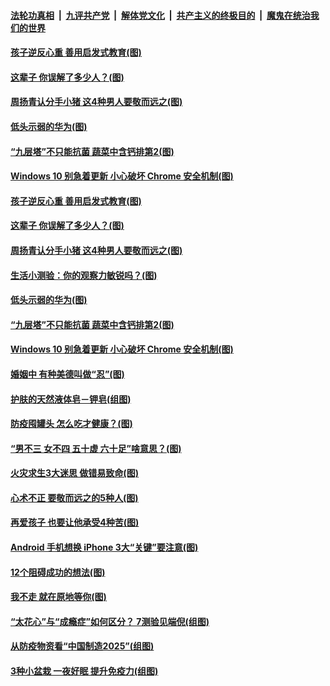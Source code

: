 ####  [法轮功真相](../../../../basic/blob/master/README.md?t=04301131) &nbsp;|&nbsp; [九评共产党](../../../../9ping.md/blob/master/README.md?t=04301131) &nbsp;|&nbsp; [解体党文化](../../../../jtdwh.md/blob/master/README.md?t=04301131)  &nbsp;|&nbsp; [共产主义的终极目的](../../../../gczydzjmd.md/blob/master/README.md?t=04301131) &nbsp;|&nbsp; [魔鬼在统治我们的世界](../../../../mgztzwmdsj.md/blob/master/README.md?t=04301131) 

#### [孩子逆反心重 善用启发式教育(图)](../pages/p8/931555.md?t=04301131) 

#### [这辈子 你误解了多少人？(图)](../pages/p8/930851.md?t=04301131) 

#### [周扬青认分手小猪 这4种男人要敬而远之(图)](../pages/p8/931447.md?t=04301131) 

#### [低头示弱的华为(图)](../pages/p8/931501.md?t=04301131) 

#### [“九层塔”不只能抗菌 蔬菜中含钙排第2(图)](../pages/p8/931208.md?t=04301131) 

#### [Windows 10 别急着更新 小心破坏 Chrome 安全机制(图)](../pages/p8/931306.md?t=04301131) 

#### [孩子逆反心重 善用启发式教育(图)](../pages/p8/931555.md?t=04301131) 

#### [这辈子 你误解了多少人？(图)](../pages/p8/930851.md?t=04301131) 

#### [周扬青认分手小猪 这4种男人要敬而远之(图)](../pages/p8/931447.md?t=04301131) 

#### [生活小测验：你的观察力敏锐吗？(图)](../pages/p8/930796.md?t=04301131) 

#### [低头示弱的华为(图)](../pages/p8/931501.md?t=04301131) 

#### [“九层塔”不只能抗菌 蔬菜中含钙排第2(图)](../pages/p8/931208.md?t=04301131) 

#### [Windows 10 别急着更新 小心破坏 Chrome 安全机制(图)](../pages/p8/931306.md?t=04301131) 

#### [婚姻中 有种美德叫做“忍”(图)](../pages/p8/930621.md?t=04301131) 

#### [护肤的天然液体皂－钾皂(组图)](../pages/p8/931415.md?t=04301131) 

#### [防疫囤罐头 怎么吃才健康？(图)](../pages/p8/930853.md?t=04301131) 

#### [“男不三 女不四 五十虚 六十足”啥意思？(图)](../pages/p8/931402.md?t=04301131) 

#### [火灾求生3大迷思 做错易致命(图)](../pages/p8/931332.md?t=04301131) 

#### [心术不正 要敬而远之的5种人(图)](../pages/p8/931294.md?t=04301131) 

#### [再爱孩子 也要让他承受4种苦(图)](../pages/p8/930614.md?t=04301131) 

#### [Android 手机想换 iPhone 3大“关键”要注意(图)](../pages/p8/931298.md?t=04301131) 

#### [12个阻碍成功的想法(图)](../pages/p8/930777.md?t=04301131) 

#### [我不走 就在原地等你(图)](../pages/p8/930839.md?t=04301131) 

#### [“太花心”与“成瘾症”如何区分？ 7测验见端倪(组图)](../pages/p8/931280.md?t=04301131) 

#### [从防疫物资看“中国制造2025”(组图)](../pages/p8/931158.md?t=04301131) 

#### [3种小盆栽 一夜好眠 提升免疫力(组图)](../pages/p8/931078.md?t=04301131) 

